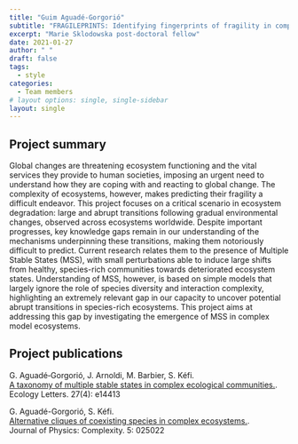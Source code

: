 ```yaml
---
title: "Guim Aguadé-Gorgorió"
subtitle: "FRAGILEPRINTS: Identifying fingerprints of fragility in complex ecosystems."
excerpt: "Marie Sklodowska post-doctoral fellow"
date: 2021-01-27
author: " "
draft: false
tags:
  - style
categories:
  - Team members
# layout options: single, single-sidebar
layout: single
---
```


## Project summary 

Global changes are threatening ecosystem functioning and the vital services they provide to human societies, imposing an urgent need to understand how they are coping with and reacting to global change. The complexity of ecosystems, however, makes predicting their fragility a difficult endeavor. This project focuses on a critical scenario in ecosystem degradation: large and abrupt transitions following gradual environmental changes, observed across ecosystems worldwide. Despite important progresses, key knowledge gaps remain in our understanding of the mechanisms underpinning these transitions, making them notoriously difficult to predict. Current research relates them to the presence of Multiple Stable States (MSS), with small perturbations able to induce large shifts from healthy, species-rich communities towards deteriorated ecosystem states. Understanding of MSS, however, is based on simple models that largely ignore the role of species diversity and interaction complexity, highlighting an extremely relevant gap in our capacity to uncover potential abrupt transitions in species-rich ecosystems. This project aims at addressing this gap by investigating the emergence of MSS in complex model ecosystems. 

## Project publications

G. Aguadé‐Gorgorió, J. Arnoldi, M. Barbier, S. Kéfi.  
[A taxonomy of multiple stable states in complex ecological communities.](https://onlinelibrary.wiley.com/doi/full/10.1111/ele.14413).  
Ecology Letters. 27(4): e14413

G. Aguadé-Gorgorió, S. Kéfi.  
[Alternative cliques of coexisting species in complex ecosystems.](https://iopscience.iop.org/article/10.1088/2632-072X/ad506a/meta).  
Journal of Physics: Complexity. 5: 025022 


